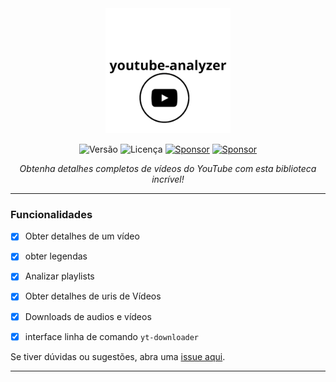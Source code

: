 <div align="center">
    <img src="assets/youtube_analyzer-logo.png" alt="youtube_analyzer-logo" width="200"/>
  
  ![Versão](https://img.shields.io/badge/version-0.3.9-orange)
  ![Licença](https://img.shields.io/badge/license-MIT-orange)
  [![Sponsor](https://img.shields.io/badge/💲Donate-yellow)](https://apoia.se/paulocesar-dev404)
  [![Sponsor](https://img.shields.io/badge/📖Documentation-green)](https://github.com/PauloCesar-dev404/youtube_analyzer/wiki)


  <i>Obtenha detalhes completos de vídeos do YouTube com esta biblioteca incrível!</i>
  
  ---
</div>


###  Funcionalidades
- [x] Obter detalhes de um vídeo
- [x] obter legendas
- [x] Analizar playlists
- [x] Obter detalhes de uris de Vídeos
- [x] Downloads de audios e vídeos
- [x] interface linha de comando `yt-downloader`


Se tiver dúvidas ou sugestões, abra uma [issue aqui](https://github.com/PauloCesar-dev404/youtube_analyzer/issues).

---

